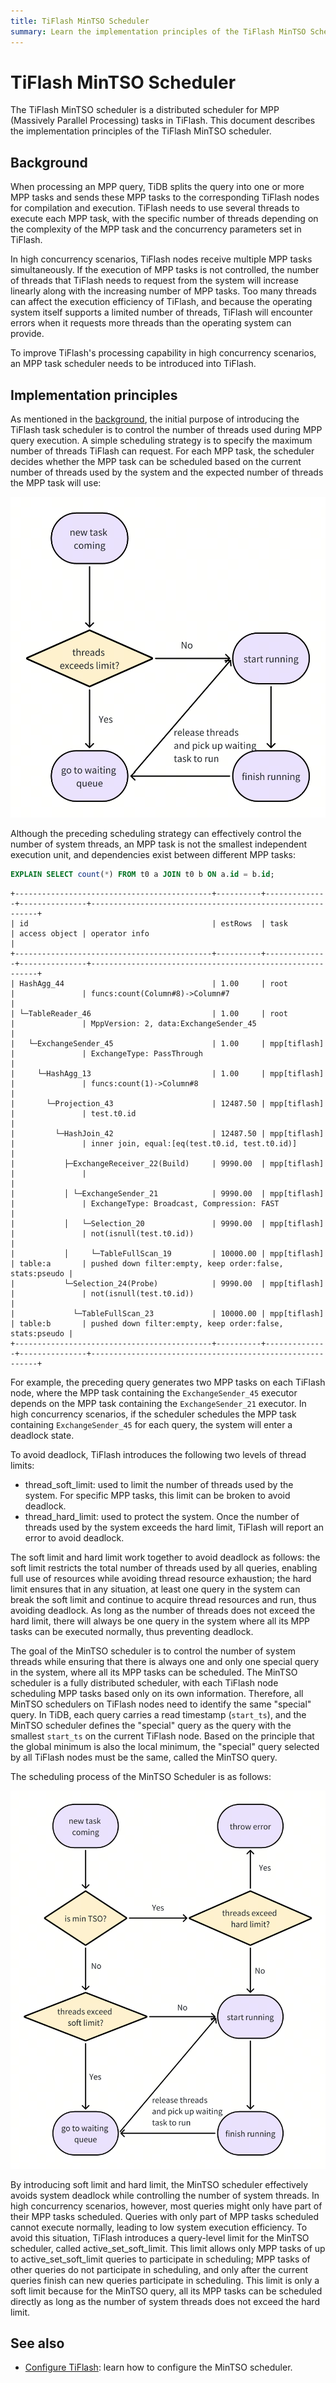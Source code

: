 ```yaml
---
title: TiFlash MinTSO Scheduler
summary: Learn the implementation principles of the TiFlash MinTSO Scheduler.
---
```


# TiFlash MinTSO Scheduler

The TiFlash MinTSO scheduler is a distributed scheduler for MPP (Massively Parallel Processing) tasks in TiFlash. This document describes the implementation principles of the TiFlash MinTSO scheduler.

## Background

When processing an MPP query, TiDB splits the query into one or more MPP tasks and sends these MPP tasks to the corresponding TiFlash nodes for compilation and execution. TiFlash needs to use several threads to execute each MPP task, with the specific number of threads depending on the complexity of the MPP task and the concurrency parameters set in TiFlash.

In high concurrency scenarios, TiFlash nodes receive multiple MPP tasks simultaneously. If the execution of MPP tasks is not controlled, the number of threads that TiFlash needs to request from the system will increase linearly along with the increasing number of MPP tasks. Too many threads can affect the execution efficiency of TiFlash, and because the operating system itself supports a limited number of threads, TiFlash will encounter errors when it requests more threads than the operating system can provide.

To improve TiFlash's processing capability in high concurrency scenarios, an MPP task scheduler needs to be introduced into TiFlash.

## Implementation principles

As mentioned in the [background](#background), the initial purpose of introducing the TiFlash task scheduler is to control the number of threads used during MPP query execution. A simple scheduling strategy is to specify the maximum number of threads TiFlash can request. For each MPP task, the scheduler decides whether the MPP task can be scheduled based on the current number of threads used by the system and the expected number of threads the MPP task will use:

![TiFlash MinTSO Scheduler v1](/media/tiflash/tiflash_mintso_v1.png)

Although the preceding scheduling strategy can effectively control the number of system threads, an MPP task is not the smallest independent execution unit, and dependencies exist between different MPP tasks:

```sql
EXPLAIN SELECT count(*) FROM t0 a JOIN t0 b ON a.id = b.id;
```

```
+--------------------------------------------+----------+--------------+---------------+----------------------------------------------------------+
| id                                         | estRows  | task         | access object | operator info                                            |
+--------------------------------------------+----------+--------------+---------------+----------------------------------------------------------+
| HashAgg_44                                 | 1.00     | root         |               | funcs:count(Column#8)->Column#7                          |
| └─TableReader_46                           | 1.00     | root         |               | MppVersion: 2, data:ExchangeSender_45                    |
|   └─ExchangeSender_45                      | 1.00     | mpp[tiflash] |               | ExchangeType: PassThrough                                |
|     └─HashAgg_13                           | 1.00     | mpp[tiflash] |               | funcs:count(1)->Column#8                                 |
|       └─Projection_43                      | 12487.50 | mpp[tiflash] |               | test.t0.id                                               |
|         └─HashJoin_42                      | 12487.50 | mpp[tiflash] |               | inner join, equal:[eq(test.t0.id, test.t0.id)]           |
|           ├─ExchangeReceiver_22(Build)     | 9990.00  | mpp[tiflash] |               |                                                          |
|           │ └─ExchangeSender_21            | 9990.00  | mpp[tiflash] |               | ExchangeType: Broadcast, Compression: FAST               |
|           │   └─Selection_20               | 9990.00  | mpp[tiflash] |               | not(isnull(test.t0.id))                                  |
|           │     └─TableFullScan_19         | 10000.00 | mpp[tiflash] | table:a       | pushed down filter:empty, keep order:false, stats:pseudo |
|           └─Selection_24(Probe)            | 9990.00  | mpp[tiflash] |               | not(isnull(test.t0.id))                                  |
|             └─TableFullScan_23             | 10000.00 | mpp[tiflash] | table:b       | pushed down filter:empty, keep order:false, stats:pseudo |
+--------------------------------------------+----------+--------------+---------------+----------------------------------------------------------+
```

For example, the preceding query generates two MPP tasks on each TiFlash node, where the MPP task containing the `ExchangeSender_45` executor depends on the MPP task containing the `ExchangeSender_21` executor. In high concurrency scenarios, if the scheduler schedules the MPP task containing `ExchangeSender_45` for each query, the system will enter a deadlock state.

To avoid deadlock, TiFlash introduces the following two levels of thread limits:

* thread_soft_limit: used to limit the number of threads used by the system. For specific MPP tasks, this limit can be broken to avoid deadlock.
* thread_hard_limit: used to protect the system. Once the number of threads used by the system exceeds the hard limit, TiFlash will report an error to avoid deadlock.

The soft limit and hard limit work together to avoid deadlock as follows: the soft limit restricts the total number of threads used by all queries, enabling full use of resources while avoiding thread resource exhaustion; the hard limit ensures that in any situation, at least one query in the system can break the soft limit and continue to acquire thread resources and run, thus avoiding deadlock. As long as the number of threads does not exceed the hard limit, there will always be one query in the system where all its MPP tasks can be executed normally, thus preventing deadlock.

The goal of the MinTSO scheduler is to control the number of system threads while ensuring that there is always one and only one special query in the system, where all its MPP tasks can be scheduled. The MinTSO scheduler is a fully distributed scheduler, with each TiFlash node scheduling MPP tasks based only on its own information. Therefore, all MinTSO schedulers on TiFlash nodes need to identify the same "special" query. In TiDB, each query carries a read timestamp (`start_ts`), and the MinTSO scheduler defines the "special" query as the query with the smallest `start_ts` on the current TiFlash node. Based on the principle that the global minimum is also the local minimum, the "special" query selected by all TiFlash nodes must be the same, called the MinTSO query.

The scheduling process of the MinTSO Scheduler is as follows:

![TiFlash MinTSO Scheduler v2](/media/tiflash/tiflash_mintso_v2.png)

By introducing soft limit and hard limit, the MinTSO scheduler effectively avoids system deadlock while controlling the number of system threads. In high concurrency scenarios, however, most queries might only have part of their MPP tasks scheduled. Queries with only part of MPP tasks scheduled cannot execute normally, leading to low system execution efficiency. To avoid this situation, TiFlash introduces a query-level limit for the MinTSO scheduler, called active_set_soft_limit. This limit allows only MPP tasks of up to active_set_soft_limit queries to participate in scheduling; MPP tasks of other queries do not participate in scheduling, and only after the current queries finish can new queries participate in scheduling. This limit is only a soft limit because for the MinTSO query, all its MPP tasks can be scheduled directly as long as the number of system threads does not exceed the hard limit.

## See also

- [Configure TiFlash](/tiflash/tiflash-configuration.md): learn how to configure the MinTSO scheduler.
